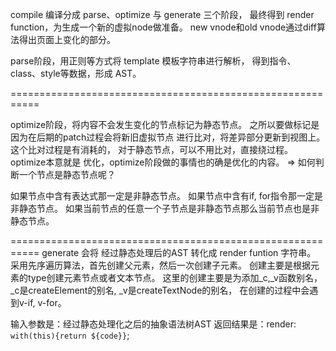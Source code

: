 compile 编译分成 parse、optimize 与 generate 三个阶段，
最终得到 render function，为生成一个新的虚拟node做准备。
new vnode和old vnode通过diff算法得出页面上变化的部分。

parse阶段，用正则等方式将 template 模板字符串进行解析，
得到指令、class、style等数据，形成 AST。

===========================================================

optimize阶段，将内容不会发生变化的节点标记为静态节点。
之所以要做标记是因为在后期的patch过程会将新旧虚拟节点
进行比对，将差异部分更新到视图上。这个比对过程是有消耗的，
对于静态节点，可以不用比对，直接绕过程。optimize本意就是
优化，optimize阶段做的事情也的确是优化的内容。 => 
如何判断一个节点是静态节点呢？

如果节点中含有表达式那一定是非静态节点。
如果节点中含有if, for指令那一定是非静态节点。
如果当前节点的任意一个子节点是非静态节点那么当前节点也是非静态节点。

===========================================================
generate 会将 经过静态处理后的AST 转化成 render funtion 字符串。
采用先序遍历算法，首先创建父元素，然后一次创建子元素。
创建主要是根据元素的type创建元素节点或者文本节点。
这里的创建主要是为添加_c,_v函数别名，
_c是createElement的别名,
_v是createTextNode的别名，
在创建的过程中会遇到v-if, v-for。

输入参数是：经过静态处理化之后的抽象语法树AST
返回结果是：render: `with(this){return ${code}}`;